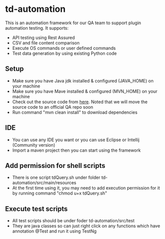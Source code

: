 # td-automation
This is an automation framework for our QA team to support plugin automation testing. It supports:
 - API testing using Rest Assured
 - CSV and file content comparison
 - Execute OS commands or user defined commands
 - Test data generation by using existing Python code
## Setup
 - Make sure you have Java jdk installed & configured (JAVA_HOME) on your machine
 - Make sure you have Mave installed & configured (MVN_HOME) on your machine
 - Check out the source code from [here](https://github.com/ThiepTD/td-automation). Noted that we will move the source code to an official QA repo soon
 - Run command "mvn clean install" to download dependencies
## IDE
 - You can use any IDE you want or you can use Eclipse or Intellij (Community version)
 - Import a maven project then you can start using the framework
## Add permission for shell scripts
 - There is one script tdQuery.sh under folder td-automation/src/main/resources
 - At the first time using it, you may need to add execution permission for it by running command "chmod u+x tdQuery.sh"
## Execute test scripts
 - All test scripts should be under foder td-automation/src/test
 - They are java classes so can just right click on any functions which have annotation @Test and run it using TestNg
